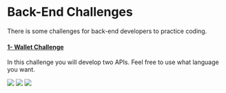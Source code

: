 # Back-End Challenges 
There is some challenges for back-end developers to practice coding.

#### [1- Wallet Challenge](wallet-challenge/Readme.md)
In this challenge you will develop two APIs. Feel free to use what language you want.
<p>
  <img src="https://img.shields.io/badge/-MySql-2c3e50?style=flat&logo=Mysql&labelColor=34495e"/>
  <img src="https://img.shields.io/badge/-Git-2c3e50?style=flat&logo=Git&labelColor=34495e"/>
  <img src="https://img.shields.io/badge/-Docker-2c3e50?style=flat&logo=Docker&labelColor=34495e"/>
</p>
